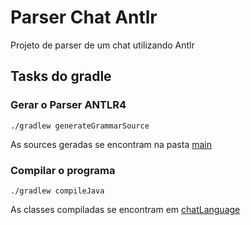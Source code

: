 # Parser Chat Antlr
Projeto de parser de um chat utilizando Antlr

## Tasks do gradle

### Gerar o Parser ANTLR4
```
./gradlew generateGrammarSource
```
As sources geradas se encontram na pasta [main](./build/generated-src/antlr/main)

### Compilar o programa
```
./gradlew compileJava
```
As classes compiladas se encontram em [chatLanguage](./build/classes/java/main/lucas/chatLanguage)
